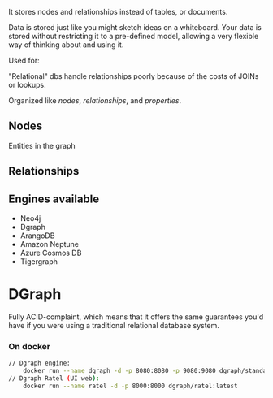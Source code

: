 It stores nodes and relationships instead of tables, or documents.

Data is stored just like you might sketch ideas on a whiteboard. Your data is stored without restricting it to a pre-defined model, allowing a very flexible way of thinking about and using it.

Used for:

"Relational" dbs handle relationships poorly because of the costs of JOINs or lookups.

Organized like *nodes*, *relationships*, and *properties*.

## Nodes
Entities in the graph
## Relationships

## Engines available
- Neo4j
- Dgraph
- ArangoDB
- Amazon Neptune
- Azure Cosmos DB
- Tigergraph

# DGraph
Fully ACID-complaint, which means that it offers the same guarantees you'd have if you were using a traditional relational database system.
### On docker
```bash
// Dgraph engine:
	docker run --name dgraph -d -p 8080:8080 -p 9080:9080 dgraph/standalone:latest
// Dgraph Ratel (UI web):
	docker run --name ratel -d -p 8000:8000 dgraph/ratel:latest

```